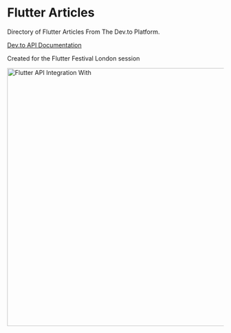 # Flutter Articles

Directory of Flutter Articles From The Dev.to Platform.

[Dev.to API Documentation](https://developers.forem.com/api)

Created for the Flutter Festival London session

<a href="https://www.youtube.com/watch?v=h7Hjtj-iw_c" target="_blank">
<img width="600" alt="Flutter API Integration With" src="https://user-images.githubusercontent.com/50345358/160282468-6e505abc-43cf-4848-90a1-5e662aa9a392.png">
</a>

